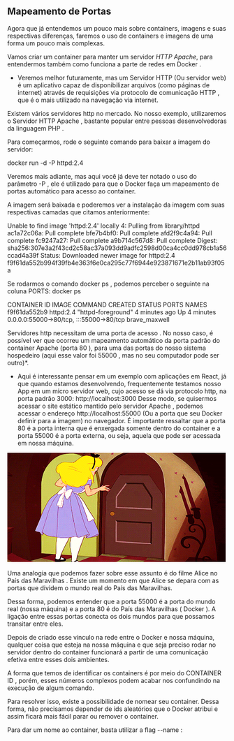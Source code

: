 ## Mapeamento de Portas ##
 
Agora que já entendemos um pouco mais sobre containers, imagens e suas respectivas diferenças, faremos o uso de containers e imagens de uma forma um pouco mais complexas.

Vamos criar um container para manter um servidor *HTTP Apache*, para entendermos também como funciona a parte de redes em Docker .

  * Veremos melhor futuramente, mas um Servidor HTTP (Ou servidor web) é um aplicativo capaz de disponibilizar arquivos (como páginas de internet) através de requisições via protocolo de comunicação HTTP , que é o mais utilizado na navegação via internet.

  Existem vários servidores http no mercado. No nosso exemplo, utilizaremos o Servidor HTTP Apache , bastante popular entre pessoas desenvolvedoras da linguagem PHP .

Para começarmos, rode o seguinte comando para baixar a imagem do servidor:

  docker run -d -P httpd:2.4

Veremos mais adiante, mas aqui você já deve ter notado o uso do parâmetro -P , ele é utilizado para que o Docker faça um mapeamento de portas automático para acesso ao container.


A imagem será baixada e poderemos ver a instalação da imagem com suas respectivas camadas que citamos anteriormente:


Unable to find image 'httpd:2.4' locally
4: Pulling from library/httpd
ac1a72c06a: Pull complete
bfe7b4bf0: Pull complete
afd2f9c4a94: Pull complete
fc9247a27: Pull complete
a9b714c567d8: Pull complete
Digest: sha256:307e3a2f43cd2c58ac37a093dd9adfc2598d00ca4cc0dd978cb1a56ccad4a39f
Status: Downloaded newer image for httpd:2.4
f9f61da552b994f39fb4e363f6e0ca295c77f6944e923871671e2b11ab93f05a

Se rodarmos o comando docker ps , podemos perceber o seguinte na coluna PORTS:
  docker ps

CONTAINER ID   IMAGE       COMMAND              CREATED         STATUS         PORTS                                     NAMES
f9f61da552b9   httpd:2.4   "httpd-foreground"   4 minutes ago   Up 4 minutes   0.0.0.0:55000->80/tcp, :::55000->80/tcp   brave_maxwell

Servidores http necessitam de uma porta de acesso . No nosso caso, é possível ver que ocorreu um mapeamento automático da porta padrão do container Apache (porta 80 ), para uma das portas do nosso sistema hospedeiro (aqui esse valor foi 55000 , mas no seu computador pode ser outro)*.
* Aqui é interessante pensar em um exemplo com aplicações em React, já que quando estamos desenvolvendo, frequentemente testamos nosso App em um micro servidor web, cujo acesso se dá via protocolo http, na porta padrão 3000: http://localhost:3000
Desse modo, se quisermos acessar o site estático mantido pelo servidor Apache , podemos acessar o endereço http://localhost:55000 (Ou a porta que seu Docker definir para a imagem) no navegador.
É importante ressaltar que a porta 80 é a porta interna que é enxergada somente dentro do container e a porta 55000 é a porta externa, ou seja, aquela que pode ser acessada em nossa máquina.

<img src="giphy.gif" />

Uma analogia que podemos fazer sobre esse assunto é do filme Alice no País das Maravilhas . Existe um momento em que Alice se depara com as portas que dividem o mundo real do País das Maravilhas.

Dessa forma, podemos entender que a porta 55000 é a porta do mundo real (nossa máquina) e a porta 80 é do País das Maravilhas ( Docker ). A ligação entre essas portas conecta os dois mundos para que possamos transitar entre eles.

Depois de criado esse vínculo na rede entre o Docker e nossa máquina, qualquer coisa que esteja na nossa máquina e que seja preciso rodar no servidor dentro do container funcionará a partir de uma comunicação efetiva entre esses dois ambientes.

A forma que temos de identificar os containers é por meio do CONTAINER ID , porém, esses números complexos podem acabar nos confundindo na execução de algum comando.

Para resolver isso, existe a possibilidade de nomear seu container. Dessa forma, não precisamos depender de ids aleatórios que o Docker atribui e assim ficará mais fácil parar ou remover o container.

Para dar um nome ao container, basta utilizar a flag --name :

